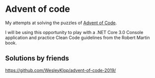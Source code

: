 # Advent of code

My attempts at solving the puzzles of [Advent of Code](https://adventofcode.com/2019/).

I will be using this opportunity to play with a .NET Core 3.0 Console application and practice Clean Code guidelines from the Robert Martin book.

## Solutions by friends

https://github.com/WesleyKlop/advent-of-code-2019/
